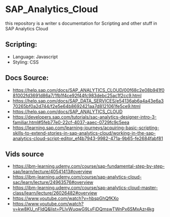 # SAP_Analytics_Cloud

this repository is a writer s documentation for Scripting and other stuff in SAP Analytics Cloud

## Scripting:
- Language: Javascript
- Styling: CSS

## Docs Source:
- https://help.sap.com/docs/SAP_ANALYTICS_CLOUD/00f68c2e08b941f081002fd3691d86a7/1fb1f4ce92f44fc983debc25ac1f2cc9.html
- https://help.sap.com/docs/SAP_DATA_SERVICES/e54136ab6a4a43e6a370265bf0a2d744/f2e5e64b8692421aa7d8121061fe5ce9.html
- https://help.sap.com/docs/SAP_ANALYTICS_CLOUD
- https://developers.sap.com/tutorials/sac-analytics-designer-intro-3-familiar.html#5feb77e0-22cf-4037-aaec-0729fc9c5eea
- https://learning.sap.com/learning-journeys/acquiring-basic-scripting-skills-to-extend-stories-in-sap-analytics-cloud/working-in-the-sap-analytics-cloud-script-editor_ef4b7943-9982-471a-9b65-fe2684fabf81

## Vids source
- https://ibm-learning.udemy.com/course/sap-fundamental-step-by-step-sap/learn/lecture/40541413#overview
- https://ibm-learning.udemy.com/course/sap-analytics-cloud-sac/learn/lecture/24963576#overview
- https://ibm-learning.udemy.com/course/sap-analytics-cloud-master-class/learn/lecture/26026482#overview
- https://www.youtube.com/watch?v=hbspGhQfKXo
- https://www.youtube.com/watch?v=kw8KU_nFIdQ&list=PLlvWuqwG9LyFiDQmswTWnPx6SMxAzr4kg
